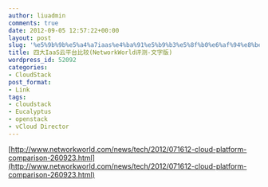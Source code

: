 ```yaml
---
author: liuadmin
comments: true
date: 2012-09-05 12:57:22+00:00
layout: post
slug: '%e5%9b%9b%e5%a4%a7iaas%e4%ba%91%e5%b9%b3%e5%8f%b0%e6%af%94%e8%be%83'
title: 四大IaaS云平台比较(NetworkWorld评测-文字版)
wordpress_id: 52092
categories:
- CloudStack
post_format:
- Link
tags:
- cloudstack
- Eucalyptus
- openstack
- vCloud Director
---
```


[http://www.networkworld.com/news/tech/2012/071612-cloud-platform-comparison-260923.html](http://www.networkworld.com/news/tech/2012/071612-cloud-platform-comparison-260923.html)
